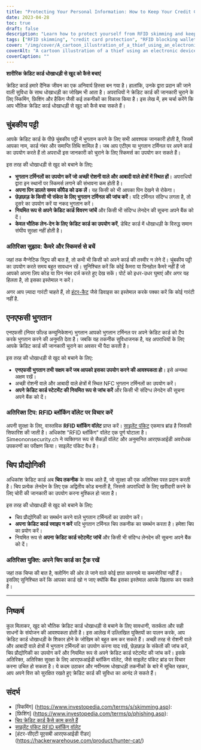 ```yaml
---
title: "Protecting Your Personal Information: How to Keep Your Credit Cards Safe from RFID Skimming and other Physical Attacks"
date: 2023-04-28
toc: true
draft: false
description: "Learn how to protect yourself from RFID skimming and keep your credit card information secure with these simple tips."
tags: ["RFID skimming", "credit card protection", "RFID blocking wallets", "chip credit cards", "phishing", "cybersecurity", "identity theft", "privacy", "contactless payments", "mobile payments", "financial security", "smart cards", "NFC", "encryption", "data protection", "RFID readers", "RFID technology", "electronic pickpocketing", "silent pocket", "hunter-cat"]
cover: "/img/cover/A_cartoon_illustration_of_a_thief_using_an_electronic_device.png"
coverAlt: "A cartoon illustration of a thief using an electronic device to steal credit card information from a person's wallet."
coverCaption: ""
---
```

 **शारीरिक क्रेडिट कार्ड धोखाधड़ी से खुद को कैसे बचाएं**  क्रेडिट कार्ड हमारे दैनिक जीवन का एक अनिवार्य हिस्सा बन गया है। हालांकि, उनके द्वारा प्रदान की जाने वाली सुविधा के साथ धोखाधड़ी का जोखिम भी आता है। अपराधियों ने क्रेडिट कार्ड की जानकारी चुराने के लिए स्किमिंग, फ़िशिंग और हैकिंग जैसी कई तकनीकों का विकास किया है। इस लेख में, हम चर्चा करेंगे कि आप भौतिक क्रेडिट कार्ड धोखाधड़ी से खुद को कैसे बचा सकते हैं।  ## चुंबकीय पट्टी  आपके क्रेडिट कार्ड के पीछे चुंबकीय पट्टी में भुगतान करने के लिए सभी आवश्यक जानकारी होती है, जिसमें आपका नाम, कार्ड नंबर और समाप्ति तिथि शामिल है। जब आप एटीएम या भुगतान टर्मिनल पर अपने कार्ड का उपयोग करते हैं तो अपराधी इस जानकारी को चुराने के लिए स्किमर्स का उपयोग कर सकते हैं।  इस तरह की धोखाधड़ी से खुद को बचाने के लिए:  - **भुगतान टर्मिनलों का उपयोग करें जो अच्छी रोशनी वाले और आबादी वाले क्षेत्रों में स्थित हों**। अपराधियों द्वारा इन स्थानों पर स्किमर्स लगाने की संभावना कम होती है। - **अपना पिन डालते समय कीपैड को ढक लें**। यह किसी को भी आपका पिन देखने से रोकेगा। - **छेड़छाड़ के किसी भी संकेत के लिए भुगतान टर्मिनल की जांच करें**। यदि टर्मिनल संदिग्ध लगता है, तो दूसरे का उपयोग करें या नकद भुगतान करें। - **नियमित रूप से अपने क्रेडिट कार्ड विवरण जांचें** और किसी भी संदिग्ध लेनदेन की सूचना अपने बैंक को दें। - **केवल भौतिक लेन-देन के लिए क्रेडिट कार्ड का उपयोग करें**, डेबिट कार्ड में धोखाधड़ी के विरुद्ध समान संघीय सुरक्षा नहीं होती है।  ### अतिरिक्त सुझाव: कैमरे और स्किमर्स से बचें  जहां तक मैग्नेटिक स्ट्रिप की बात है, तो कभी भी किसी को अपने कार्ड की तस्वीर न लेने दें। चुंबकीय पट्टी का उपयोग करते समय बहुत सावधान रहें। सुनिश्चित करें कि कोई कैमरा या पिनहोल कैमरे नहीं हैं जो आपको अपना ज़िप कोड या पिन नंबर दर्ज करते हुए देख सकें। पोर्ट को इधर-उधर घुमाएं और अगर यह हिलता है, तो इसका इस्तेमाल न करें।  अगर आप ज़्यादा गारंटी चाहते हैं, तो [हंटर-कैट](https://hackerwarehouse.com/product/hunter-cat/) जैसे डिवाइस का इस्तेमाल करके पक्का करें कि कोई गारंटी नहीं है.  ## एनएफसी भुगतान  एनएफसी (नियर फील्ड कम्युनिकेशन) भुगतान आपको भुगतान टर्मिनल पर अपने क्रेडिट कार्ड को टैप करके भुगतान करने की अनुमति देता है। जबकि यह तकनीक सुविधाजनक है, यह अपराधियों के लिए आपके क्रेडिट कार्ड की जानकारी चुराने का अवसर भी पैदा करती है।  इस तरह की धोखाधड़ी से खुद को बचाने के लिए:  - **एनएफसी भुगतान तभी सक्षम करें जब आपको इसका उपयोग करने की आवश्यकता हो**। इसे अन्यथा अक्षम रखें। - अच्छी रोशनी वाले और आबादी वाले क्षेत्रों में स्थित NFC भुगतान टर्मिनलों का उपयोग करें। - **अपने क्रेडिट कार्ड स्टेटमेंट की नियमित रूप से जांच करें** और किसी भी संदिग्ध लेनदेन की सूचना अपने बैंक को दें।  ### अतिरिक्त टिप: RFID ब्लॉकिंग वॉलेट पर विचार करें  अपनी सुरक्षा के लिए, वास्तविक **RFID ब्लॉकिंग वॉलेट** प्राप्त करें। [साइलेंट पॉकेट](https://amzn.to/421J6o6) एकमात्र ब्रांड है जिसकी सिफारिश की जाती है। अधिकांश "RFID ब्लॉकिंग" वॉलेट एक पूर्ण घोटाला है। Simeononsecurity.ch ने व्यक्तिगत रूप से सैकड़ों वॉलेट और अनुमानित आरएफआईडी अवरोधक उपकरणों का परीक्षण किया। साइलेंट पॉकेट वैध है।  ## चिप प्रौद्योगिकी  अधिकांश क्रेडिट कार्ड अब **चिप तकनीक** के साथ आते हैं, जो सुरक्षा की एक अतिरिक्त परत प्रदान करती है। चिप प्रत्येक लेनदेन के लिए एक अद्वितीय कोड बनाती है, जिससे अपराधियों के लिए खरीदारी करने के लिए चोरी की जानकारी का उपयोग करना मुश्किल हो जाता है।  इस तरह की धोखाधड़ी से खुद को बचाने के लिए:  - चिप प्रौद्योगिकी का समर्थन करने वाले भुगतान टर्मिनलों का उपयोग करें। - **अपना क्रेडिट कार्ड स्वाइप न करें** यदि भुगतान टर्मिनल चिप तकनीक का समर्थन करता है। हमेशा चिप का प्रयोग करें। - नियमित रूप से **अपना क्रेडिट कार्ड स्टेटमेंट जांचें** और किसी भी संदिग्ध लेनदेन की सूचना अपने बैंक को दें।  ### अतिरिक्त युक्ति: अपने चिप कार्ड का ट्रैक रखें  जहां तक चिप्स की बात है, क्लोनिंग की ओर ले जाने वाले कोई ज्ञात कारनामे या कमजोरियां नहीं हैं। इसलिए सुनिश्चित करें कि आपका कार्ड खो न जाए क्योंकि बैंक इसका इस्तेमाल आपके खिलाफ कर सकते हैं।  ______  ## निष्कर्ष  कुल मिलाकर, खुद को भौतिक क्रेडिट कार्ड धोखाधड़ी से बचाने के लिए सावधानी, सतर्कता और सही साधनों के संयोजन की आवश्यकता होती है। इस आलेख में उल्लिखित युक्तियों का पालन करके, आप क्रेडिट कार्ड धोखाधड़ी के शिकार होने के जोखिम को बहुत कम कर सकते हैं। अच्छी तरह से रोशनी वाले और आबादी वाले क्षेत्रों में भुगतान टर्मिनलों का उपयोग करना याद रखें, छेड़छाड़ के संकेतों की जांच करें, चिप प्रौद्योगिकी का उपयोग करें और नियमित रूप से अपने क्रेडिट कार्ड स्टेटमेंट की जांच करें। इसके अतिरिक्त, अतिरिक्त सुरक्षा के लिए आरएफआईडी ब्लॉकिंग वॉलेट, जैसे साइलेंट पॉकेट ब्रांड पर विचार करना उचित हो सकता है। ये कदम उठाकर और नवीनतम धोखाधड़ी तकनीकों के बारे में सूचित रहकर, आप अपने वित्त को सुरक्षित रखते हुए क्रेडिट कार्ड की सुविधा का आनंद ले सकते हैं।   ## संदर्भ  - [स्किमिंग] (https://www.investopedia.com/terms/s/skimming.asp): - [फ़िशिंग] (https://www.investopedia.com/terms/p/phishing.asp): - [चिप क्रेडिट कार्ड कैसे काम करते हैं](https://www.creditkarma.com/credit-cards/i/chip-credit-cards-work) - [साइलेंट पॉकेट RFID ब्लॉकिंग वॉलेट](https://amzn.to/421J6o6) - [हंटर-सीएटी यूएसबी आरएफआईडी रीडर] (https://hackerwarehouse.com/product/hunter-cat/)